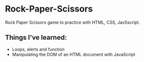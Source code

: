 # Rock-Paper-Scissors
<p>Rock Paper Scissors game to practice with HTML, CSS, JavSscript.</p>

<H2>Things I've learned:</H2>

<ul>
  <li>Loops, alerts and function</li>
  <li>Manipulating the DOM of an HTML document with JavaScript</li>
</ul>
